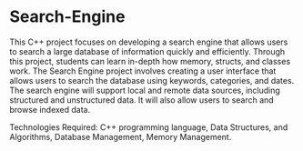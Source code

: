 # Search-Engine
This C++ project focuses on developing a search engine that allows users to search a large database of information quickly and efficiently. Through this project, students can learn in-depth how memory, structs, and classes work. The Search Engine project involves creating a user interface that allows users to search the database using keywords, categories, and dates. The search engine will support local and remote data sources, including structured and unstructured data. It will also allow users to search and browse indexed data.

Technologies Required: C++ programming language, Data Structures, and Algorithms, Database Management, Memory Management.
